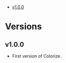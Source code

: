 -   [v1.0.0](#v100)

<!-- NEW RELEASE NOTES ENTRY -->

# Versions

## v1.0.0

-   First version of Colorize.
